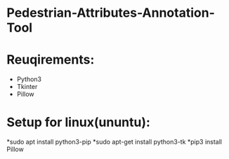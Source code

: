 # Pedestrian-Attributes-Annotation-Tool

# Reuqirements:
* Python3
* Tkinter
* Pillow

# Setup for linux(ununtu):
*sudo apt install python3-pip
*sudo apt-get install python3-tk
*pip3 install Pillow
